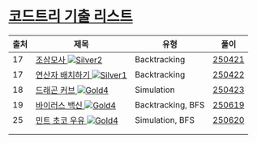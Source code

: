 # [코드트리 기출 리스트](https://github.com/Jinsun-Lee/Algorithm-template/discussions/12)

|출처|제목|유형|풀이|
|---|---|---|---|
|17|[조삼모사 ![Silver2][s2]](https://www.codetree.ai/ko/frequent-problems/problems/three-at-dawn-and-four-at-dusk/description)|Backtracking|[250421](https://github.com/Jinsun-Lee/private_algorithm/issues/99)|
|17|[연산자 배치하기 ![Silver1][s1]](https://www.codetree.ai/ko/frequent-problems/problems/arrange-operator/description)|Backtracking|[250422](https://github.com/Jinsun-Lee/private_algorithm/issues/101)|
|18|[드래곤 커브 ![Gold4][g4]](https://www.codetree.ai/ko/frequent-problems/problems/dragon-curve/description)|Simulation|[250423](https://github.com/Jinsun-Lee/private_algorithm/issues/107)|
|19|[바이러스 백신 ![Gold4][g4]](https://www.codetree.ai/ko/frequent-problems/samsung-sw/problems/vaccine-for-virus/description)|Backtracking, BFS|[250619](https://github.com/Jinsun-Lee/Algorithm-template/discussions/45)|
|25|[민트 초코 우유 ![Gold4][g4]](https://www.codetree.ai/ko/frequent-problems/samsung-sw/problems/mint-choco-milk/description)|Simulation, BFS|[250620](https://github.com/Jinsun-Lee/Algorithm-template/discussions/46)|
|| ||[]()|
|| ||[]()|



[b5]: https://img.shields.io/badge/Bronze_5-%235D3E31.svg
[b4]: https://img.shields.io/badge/Bronze_4-%235D3E31.svg
[b3]: https://img.shields.io/badge/Bronze_3-%235D3E31.svg
[b2]: https://img.shields.io/badge/Bronze_2-%235D3E31.svg
[b1]: https://img.shields.io/badge/Bronze_1-%235D3E31.svg
[s5]: https://img.shields.io/badge/Silver_5-%23394960.svg
[s4]: https://img.shields.io/badge/Silver_4-%23394960.svg
[s3]: https://img.shields.io/badge/Silver_3-%23394960.svg
[s2]: https://img.shields.io/badge/Silver_2-%23394960.svg
[s1]: https://img.shields.io/badge/Silver_1-%23394960.svg
[g5]: https://img.shields.io/badge/Gold_5-%23FFC433.svg
[g4]: https://img.shields.io/badge/Gold_4-%23FFC433.svg
[g3]: https://img.shields.io/badge/Gold_3-%23FFC433.svg
[g2]: https://img.shields.io/badge/Gold_2-%23FFC433.svg
[g1]: https://img.shields.io/badge/Gold_1-%23FFC433.svg
[p5]: https://img.shields.io/badge/Platinum_5-%2376DDD8.svg
[p4]: https://img.shields.io/badge/Platinum_4-%2376DDD8.svg
[p3]: https://img.shields.io/badge/Platinum_3-%2376DDD8.svg
[p2]: https://img.shields.io/badge/Platinum_2-%2376DDD8.svg
[p1]: https://img.shields.io/badge/Platinum_1-%2376DDD8.svg
[passed]: https://img.shields.io/badge/Passed-%23009D27.svg
[failed]: https://img.shields.io/badge/Failed-%23D24D57.svg
[easy]: https://img.shields.io/badge/쉬움-%235cb85c.svg?for-the-badge
[medium]: https://img.shields.io/badge/보통-%23FFC433.svg?for-the-badge
[hard]: https://img.shields.io/badge/어려움-%23D24D57.svg?for-the-badge
